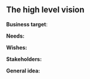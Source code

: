 ## The high level vision 

**Business target**:

**Needs:** 

**Wishes:**

**Stakeholders:** 

**General idea:**